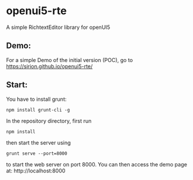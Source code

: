 # openui5-rte
A simple RichtextEditor library for openUI5

## Demo:

For a simple Demo of the initial version (POC), go to https://sirion.github.io/openui5-rte/


## Start:

You have to install grunt:

	npm install grunt-cli -g

In the repository directory, first run

	npm install

then start the server using

	grunt serve --port=8000

to start the web server on port 8000. You can then access the demo page at: http://localhost:8000
